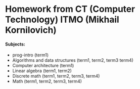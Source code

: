 # Homework from CT (Computer Technology) ITMO (Mikhail Kornilovich)
#### Subjects:
- prog-intro (term1)
- Algorithms and data structures (term1, term2, term3 term4)
- Computer architecture (term1)
- Linear algebra (term1, term2)
- Discrete math (term1, term2, term3, term4)
- Math (term1, term2, term3, term4)
